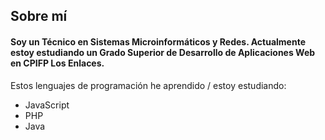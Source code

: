 ## Sobre mí
#### Soy un Técnico en Sistemas Microinformáticos y Redes. Actualmente estoy estudiando un Grado Superior de Desarrollo de Aplicaciones Web en CPIFP Los Enlaces.
Estos lenguajes de programación he aprendido / estoy estudiando:
- JavaScript
- PHP
- Java